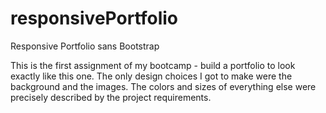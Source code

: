 # responsivePortfolio
Responsive Portfolio sans Bootstrap

This is the first assignment of my bootcamp - build a portfolio to look exactly like this one. The only design choices I got to make were the background and the images. The colors and sizes of everything else were precisely described by the project requirements.
